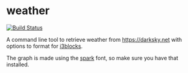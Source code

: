 # weather

[![Build Status](https://travis-ci.org/mklein994/weather.svg?branch=master)](https://travis-ci.org/mklein994/weather)

A command line tool to retrieve weather from https://darksky.net with options to format for [i3blocks](https://github.com/vivien/i3blocks).

The graph is made using the [spark](https://github.com/aftertheflood/spark) font, so make sure you have that installed.
